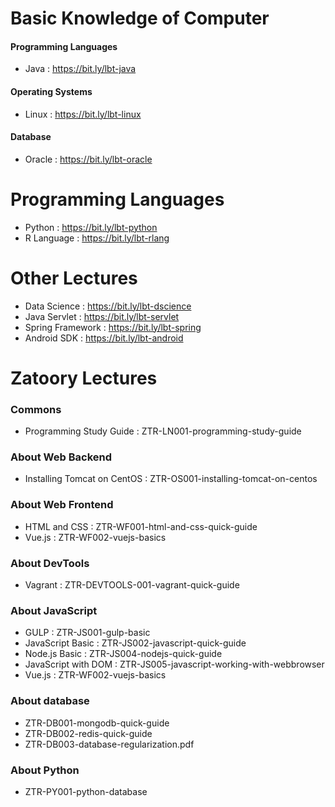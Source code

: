 # Basic Knowledge of Computer

#### Programming Languages

* Java : https://bit.ly/lbt-java

#### Operating Systems

* Linux : https://bit.ly/lbt-linux

#### Database

* Oracle : https://bit.ly/lbt-oracle

# Programming Languages

* Python : https://bit.ly/lbt-python
* R Language : https://bit.ly/lbt-rlang

# Other Lectures

* Data Science : https://bit.ly/lbt-dscience
* Java Servlet : https://bit.ly/lbt-servlet
* Spring Framework : https://bit.ly/lbt-spring
* Android SDK : https://bit.ly/lbt-android

# Zatoory Lectures

### Commons

* Programming Study Guide : ZTR-LN001-programming-study-guide

### About Web Backend

* Installing Tomcat on CentOS : ZTR-OS001-installing-tomcat-on-centos

### About Web Frontend

* HTML and CSS : ZTR-WF001-html-and-css-quick-guide
* Vue.js : ZTR-WF002-vuejs-basics

### About DevTools

* Vagrant : ZTR-DEVTOOLS-001-vagrant-quick-guide

### About JavaScript

* GULP : ZTR-JS001-gulp-basic
* JavaScript Basic : ZTR-JS002-javascript-quick-guide
* Node.js Basic : ZTR-JS004-nodejs-quick-guide
* JavaScript with DOM : ZTR-JS005-javascript-working-with-webbrowser
* Vue.js : ZTR-WF002-vuejs-basics

### About database

* ZTR-DB001-mongodb-quick-guide
* ZTR-DB002-redis-quick-guide
* ZTR-DB003-database-regularization.pdf

### About Python

* ZTR-PY001-python-database
